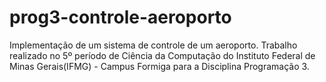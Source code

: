 # prog3-controle-aeroporto
Implementação de um sistema de controle de um aeroporto. Trabalho realizado no 5º período de Ciência da Computação do Instituto Federal de Minas Gerais(IFMG) - Campus Formiga para a Disciplina Programação 3.
